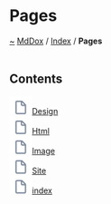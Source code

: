<a id="pages"></a>
<h1>Pages</h1>
<a href="https://github.com/CharlesCarley/MdDox">~</a>
<a href="indexpage.md#mddox">MdDox</a>
<span class="inline-text">/</span>
<a href="index.md#index">Index</a>
<span class="inline-text">/</span>
<span class="bold-text"><b>Pages</b></span>
<br/>
<br/>
<a id="contents"></a>
<h2>Contents</h2>
<img src="../images/file.svg"/><a href="Design.md#design">Design</a>
<br/>
<img src="../images/file.svg"/><a href="Html.md#html">Html</a>
<br/>
<img src="../images/file.svg"/><a href="Image.md#image">Image</a>
<br/>
<img src="../images/file.svg"/><a href="Site.md#site">Site</a>
<br/>
<img src="../images/file.svg"/><a href="indexpage.md#index">index</a>
<br/>
</div>
</div>
</body>
</html>
